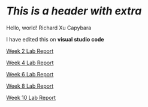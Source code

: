 # *This is a header with extra*
Hello, world! Richard Xu Capybara

I have edited this on **visual studio code**

[Week 2 Lab Report](https://rdxu1688.github.io/cse15l-lab-reports/RX_Week_2_Lab_Report.html)

[Week 4 Lab Report](https://rdxu1688.github.io/cse15l-lab-reports/lab-report-2-week-4.html)

[Week 6 Lab Report](https://rdxu1688.github.io/cse15l-lab-reports/lab-report-3-week-6.html)

[Week 8 Lab Report](https://rdxu1688.github.io/cse15l-lab-reports/lab-report-4-week-8.html)

[Week 10 Lab Report](https://rdxu1688.github.io/cse15l-lab-reports/lab-report-5-week-10.html)
